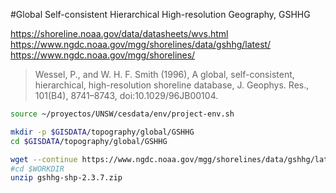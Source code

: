 #Global Self-consistent Hierarchical High-resolution Geography, GSHHG


https://shoreline.noaa.gov/data/datasheets/wvs.html
https://www.ngdc.noaa.gov/mgg/shorelines/data/gshhg/latest/
https://www.ngdc.noaa.gov/mgg/shorelines/

> Wessel, P., and W. H. F. Smith (1996), A global, self-consistent, hierarchical, high-resolution shoreline database, J. Geophys. Res., 101(B4), 8741–8743, doi:10.1029/96JB00104.

```sh
source ~/proyectos/UNSW/cesdata/env/project-env.sh

mkdir -p $GISDATA/topography/global/GSHHG
cd $GISDATA/topography/global/GSHHG

wget --continue https://www.ngdc.noaa.gov/mgg/shorelines/data/gshhg/latest/gshhg-shp-2.3.7.zip
#cd $WORKDIR
unzip gshhg-shp-2.3.7.zip
```
